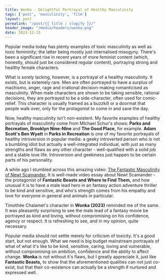 ```yaml
---
title: Wonka - Delightful Portrayal of Healthy Masculinity
tags: ['post', 'masculinity', 'film']
layout: post
permalink: "/post/{{ title | slugify }}/"
header_image: "/media/headers/wonka.png"
date: 2023-12-15
---
```


Popular media today has plenty examples of toxic masculinity as well as
toxic femininity; the latter being mostly just internalised misogyny.
There's been a significant rise in recent years of more feminist content
(which, honestly, should just be considered regular content), portraying
strong and healthy female characters.

What is sorely lacking, however, is a portrayal of a healthy
masculinity. It exists, but is extemely rare. Men are often portrayed to
have a surplus of machismo, anger, rage and irrational decision-making
romanticised as masculinity. When male characters are shown to be taking
sensible, rational decisions, they are portrayed to be a side-character,
often used for comic-relief. This character is usually framed as a
buzzkill or a doormat that people walk over, only for the protagonist to
come in and save the day.

Now, healthy masculinity isn't non-existent. My favorite examples of
healthy portrayals of masculinity come from MIchael Schur's shows:
**Parks and Recreation, Brooklyn Nine-NIne** and **The Good Place,** for
example. **Adam Scott's Ben Wyatt** in **Parks in Recreation** is one of
my favorite portrayals of healthy introversion in popular media: a geeky
introverted person who is not a bumbling idiot but actually a
well-integrated individual, with just as many strengths and flaws as any
other character - well-qualified with a solid job and a stable love
life. Introversion and geekiness just happen to be certain parts of his
personality.

A while ago I stumbled across this amazing video: [The Fantastic
Masculinity of Newt
Scamander.](https://www.youtube.com/watch?v=C4kuR1gyOeQ) It is well-made
video essay about Newt Scamander - the protagonist of **Fantastic Beasts
and Where to Find Them,** and how unusual it is to have a male lead hero
in an fantasy action adventure thriller to be kind and sensitive, and
who's strength comes from his empathy and love for everyone in general
and animals in particular.

Timothée Chalamet's character in **Wonka (2023)** reminded me of the
same. It was pleasantly surprising to see the male lead of a fantasy
movie be portrayed as kind and loving, without compromising on his
confidence, agency or respect. It is refreshing to see, and in my
opinion, quite necessary.

Popular media should not settle merely for criticism of toxicity. It's a
good start, but not enough. What we need is big budget mainstream
portrayals of what of what it's like to be kind, sensitive, caring,
loving and vulnerable, without compromising on ambition, confidence and
the ability to affect change. **Wonka** is not without it's flaws, but I
greatly appreciate it, just like **Fantastic Beasts,** to show that the
aforementioned qualities can not just co-exist, but that their
co-existence can actually be a strength if nurtured and expressed well.